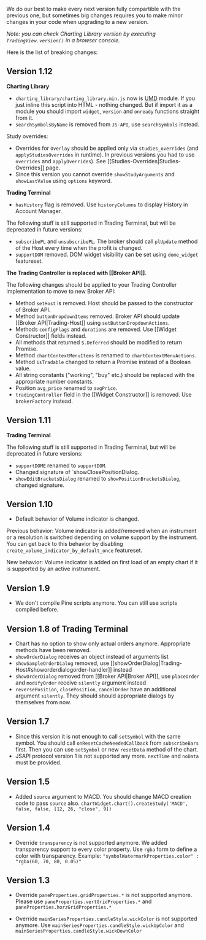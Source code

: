 We do our best to make every next version fully compartible with the previous one, but sometimes big changes requires you to make minor changes in your code when upgrading to a new version.

_Note: you can check Charting Library version by executing `TradingView.version()` in a browser console._

Here is the list of breaking changes:

## Version 1.12

**Charting Library**

- `charting_library/charting_library.min.js` now is [UMD](https://github.com/umdjs/umd) module.
If you just inline this script into HTML - nothing changed.
But if import it as a module you should import `widget`, `version` and `onready` functions straight from it.
- `searchSymbolsByName` is removed from `JS-API`, use `searchSymbols` instead.

Study overrides:
- Overrides for `Overlay` should be applied only via `studies_overrides` (and `applyStudiesOverrides` in runtime). In previous versions you had to use `overrides` and `applyOverrides`). See [[Studies-Overrides|Studies-Overrides]] page.
- Since this version you cannot override `showStudyArguments` and `showLastValue` using `options` keyword.

**Trading Terminal**

- `hasHistory` flag is removed. Use `historyColumns` to display History in Account Manager.

The following stuff is still supported in Trading Terminal, but will be deprecated in future versions:
- `subscribePL` and `unsubscribePL`. The broker should call `plUpdate` method of the Host every time when the profit is changed.
- `supportDOM` removed. DOM widget visibility can be set using `dome_widget` featureset.

**The Trading Controller is replaced with [[Broker API]]**.

The following changes should be applied to your Trading Controller implementation to move to new Broker API:
- Method `setHost` is removed. Host should be passed to the constructor of Broker API.
- Method `buttonDropdownItems` removed. Broker API should update [[Broker API|Trading-Host]] using `setButtonDropdownActions`.
- Methods `configFlags` and `durations` are removed. Use [[Widget Constructor]] fields instead.
- All methods that returned `$.Deferred` should be modified to return Promise.
- Method `chartContextMenuItems` is renamed to `chartContextMenuActions`.
- Method `isTradable` changed to return a Promise instead of a Boolean value.
- All string constants ("working", "buy" etc.) should be replaced with the appropriate number constants.
- Position `avg_price` renamed to `avgPrice`.
- `tradingController` field in the [[Widget Constructor]] is removed. Use `brokerFactory` instead.

## Version 1.11

**Trading Terminal**

The following stuff is still supported in Trading Terminal, but will be deprecated in future versions:
- `supportDOME` renamed to `supportDOM`.
- Changed signature of `showClosePositionDialog.
- `showEditBracketsDialog` renamed to `showPositionBracketsDialog`, changed signature.

## Version 1.10
- Default behavior of Volume indicator is changed.

Previous behavior: Volume indicator is added/removed when an instrument or a resolution is switched depending on volume support by the instrument. You can get back to this behavior by disabling `create_volume_indicator_by_default_once` featureset.

New behavior: Volume indicator is added on first load of an empty chart if it is supported by an active instrument.

## Version 1.9
- We don't compile Pine scripts anymore. You can still use scripts compiled before.

## Version 1.8 of Trading Terminal
-  Chart has no option to show only actual orders anymore. Appropriate methods have been removed.
- `showOrderDialog` receives an object instead of arguments list
- `showSampleOrderDialog` removed, use [[showOrderDialog|Trading-Host#showorderdialogorder-handler]] instead
- `showOrderDialog` removed from [[Broker API|Broker API]], use `placeOrder` and `modifyOrder` receive `silently` argument instead
- `reversePosition`, `closePosition`, `cancelOrder` have an additional argument `silently`. They should should appropriate dialogs by themselves from now.

## Version 1.7

- Since this version it is not enough to call `setSymbol` with the same symbol. You should call `onResetCacheNeededCallback` from `subscribeBars` first. Then you can use `setSymbol` or new `resetData` method of the chart.
- JSAPI protocol version 1 is not supported any more. `nextTime` and `noData` must be provided.

## Version 1.5

* Added `source` argument to MACD. You should change MACD creation code to pass `source` also.
`chartWidget.chart().createStudy('MACD', false, false, [12, 26, "close", 9])`

## Version 1.4

* Override `transparency` is not supported anymore. We added transparency support to every color property. Use `rgba` form to define a color with transparency. Example: 
`"symbolWatermarkProperties.color" : "rgba(60, 70, 80, 0.05)"`

## Version 1.3

* Override `paneProperties.gridProperties.*` is not supported anymore. 
Please use `paneProperties.vertGridProperties.*` and `paneProperties.horzGridProperties.*`

* Override `mainSeriesProperties.candleStyle.wickColor` is not supported anymore.
Use `mainSeriesProperties.candleStyle.wickUpColor` and `mainSeriesProperties.candleStyle.wickDownColor`
